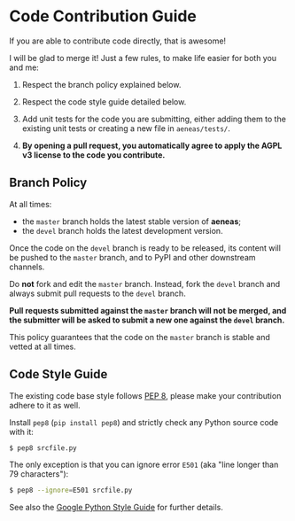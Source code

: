 # Code Contribution Guide

If you are able to contribute code directly, that is awesome!

I will be glad to merge it!
Just a few rules, to make life easier for both you and me:

1. Respect the branch policy explained below.

2. Respect the code style guide detailed below.

3. Add unit tests for the code you are submitting,
   either adding them to the existing unit tests
   or creating a new file
   in `aeneas/tests/`.

4. **By opening a pull request,
   you automatically agree to apply
   the AGPL v3 license
   to the code you contribute.**


## Branch Policy

At all times:

* the `master` branch holds the latest stable version of **aeneas**;
* the `devel` branch holds the latest development version.

Once the code on the `devel` branch is ready to be released,
its content will be pushed to the `master` branch,
and to PyPI and other downstream channels.

Do **not** fork and edit the `master` branch.
Instead, fork the `devel` branch and always submit pull requests
to the `devel` branch.

**Pull requests submitted against the `master` branch
will not be merged, and the submitter will be asked
to submit a new one against the `devel` branch.**

This policy guarantees that the code on the `master` branch
is stable and vetted at all times.


## Code Style Guide

The existing code base style follows
[PEP 8](https://www.python.org/dev/peps/pep-0008/),
please make your contribution adhere to it as well.

Install ``pep8`` (``pip install pep8``) and
strictly check any Python source code with it:

```bash
$ pep8 srcfile.py
```

The only exception is that you can ignore error ``E501``
(aka "line longer than 79 characters"):

```bash
$ pep8 --ignore=E501 srcfile.py
```

See also the
[Google Python Style Guide](https://google.github.io/styleguide/pyguide.html)
for further details.

